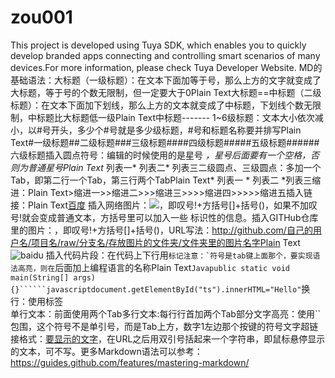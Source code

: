 # zou001
This project is developed using Tuya SDK, which enables you to quickly develop branded apps connecting and controlling smart scenarios of many devices.For more information, please check Tuya Developer Website.
MD的基础语法：大标题（一级标题）：在文本下面加等于号，那么上方的文字就变成了大标题，等于号的个数无限制，但一定要大于0Plain  Text大标题==中标题（二级标题）：在文本下面加下划线，那么上方的文本就变成了中标题，下划线个数无限制，中标题比大标题低一级Plain  Text中标题------- 1~6级标题：文本大小依次减小，以#号开头，多少个#号就是多少级标题，#号和标题名称要并排写Plain  Text#一级标题##二级标题###三级标题####四级标题#####五级标题######六级标题插入圆点符号：编辑的时候使用的是星号 *，星号后面要有一个空格，否则为普通星号Plain  Text* 列表一* 列表二* 列表三二级圆点、三级圆点：多加一个Tab，即第二行一个Tab，第三行两个TabPlain  Text* 列表一    * 列表二        *列表三缩进：Plain  Text>缩进一>>缩进二>>>缩进三>>>>缩进四>>>>>缩进五插入链接：Plain  Text[百度](http://baidu.com) 插入网络图片：![](网络图片链接地址)，即叹号!+方括号[]+括号()，如果不加叹号!就会变成普通文本，方括号里可以加入一些 标识性的信息。插入GITHub仓库里的图片：，即叹号!+方括号[]+括号()，URL写法：http://github.com/自己的用户名/项目名/raw/分支名/存放图片的文件夹/文件夹里的图片名字Plain  Text![baidu](http://www.baidu.com/img/bdlogo.gif "百度logo")  插入代码片段：在代码上下行用```标记注意：`符号是tab键上面那个，要实现语法高亮，则在```后面加上编程语言的名称Plain  Text```Javapublic static void main(String[] args){}``````javascriptdocument.getElementById("ts").innerHTML="Hello"```换行：使用标签<br>单行文本：前面使用两个Tab多行文本:每行行首加两个Tab部分文字高亮：使用``包围，这个符号不是单引号，而是Tab上方，数字1左边那个按键的符号文字超链接格式：[要显示的文字](链接的地址"鼠标悬停显示")，在URL之后用双引号括起来一个字符串，即鼠标悬停显示的文本，可不写。更多Markdown语法可以参考：https://guides.github.com/features/mastering-markdown/

